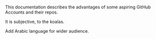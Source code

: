 This documentation describes the advantages of some aspiring GitHub Accounts and their repos.

It is subjective, to the koalas.

Add Arabic language for wider audience.
